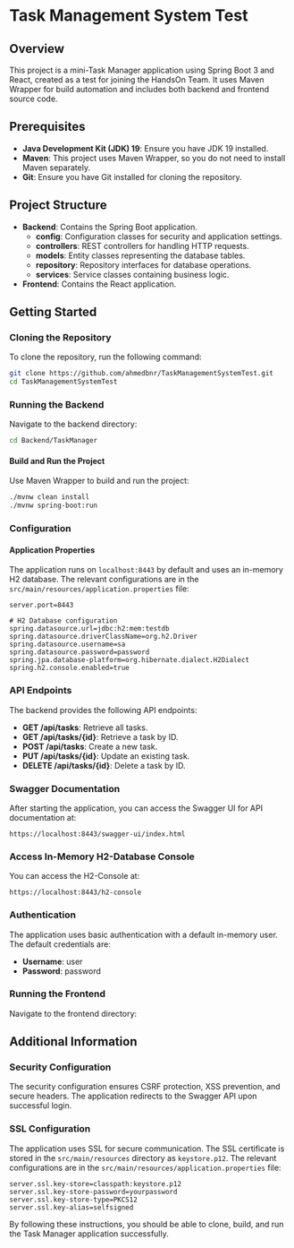 # Task Management System Test

## Overview

This project is a mini-Task Manager application using Spring Boot 3 and React, created as a test for joining the HandsOn Team. It uses Maven Wrapper for build automation and includes both backend and frontend source code.

## Prerequisites

- **Java Development Kit (JDK) 19**: Ensure you have JDK 19 installed.
- **Maven**: This project uses Maven Wrapper, so you do not need to install Maven separately.
- **Git**: Ensure you have Git installed for cloning the repository.

## Project Structure

- **Backend**: Contains the Spring Boot application.
  - **config**: Configuration classes for security and application settings.
  - **controllers**: REST controllers for handling HTTP requests.
  - **models**: Entity classes representing the database tables.
  - **repository**: Repository interfaces for database operations.
  - **services**: Service classes containing business logic.
- **Frontend**: Contains the React application.

## Getting Started

### Cloning the Repository

To clone the repository, run the following command:

```sh
git clone https://github.com/ahmedbnr/TaskManagementSystemTest.git
cd TaskManagementSystemTest
```

### Running the Backend

Navigate to the backend directory:

```sh
cd Backend/TaskManager
```

#### Build and Run the Project

Use Maven Wrapper to build and run the project:

```sh
./mvnw clean install
./mvnw spring-boot:run
```

### Configuration

#### Application Properties

The application runs on `localhost:8443` by default and uses an in-memory H2 database. The relevant configurations are in the `src/main/resources/application.properties` file:

```properties
server.port=8443

# H2 Database configuration
spring.datasource.url=jdbc:h2:mem:testdb
spring.datasource.driverClassName=org.h2.Driver
spring.datasource.username=sa
spring.datasource.password=password
spring.jpa.database-platform=org.hibernate.dialect.H2Dialect
spring.h2.console.enabled=true
```

### API Endpoints

The backend provides the following API endpoints:

- **GET /api/tasks**: Retrieve all tasks.
- **GET /api/tasks/{id}**: Retrieve a task by ID.
- **POST /api/tasks**: Create a new task.
- **PUT /api/tasks/{id}**: Update an existing task.
- **DELETE /api/tasks/{id}**: Delete a task by ID.

### Swagger Documentation

After starting the application, you can access the Swagger UI for API documentation at:

```
https://localhost:8443/swagger-ui/index.html
```

### Access In-Memory H2-Database Console

You can access the H2-Console at:

```
https://localhost:8443/h2-console
```

### Authentication

The application uses basic authentication with a default in-memory user. The default credentials are:

- **Username**: user
- **Password**: password

### Running the Frontend

Navigate to the frontend directory:

## Additional Information

### Security Configuration

The security configuration ensures CSRF protection, XSS prevention, and secure headers. The application redirects to the Swagger API upon successful login.


### SSL Configuration

The application uses SSL for secure communication. The SSL certificate is stored in the `src/main/resources` directory as `keystore.p12`. The relevant configurations are in the `src/main/resources/application.properties` file:

```properties
server.ssl.key-store=classpath:keystore.p12
server.ssl.key-store-password=yourpassword
server.ssl.key-store-type=PKCS12
server.ssl.key-alias=selfsigned
```

By following these instructions, you should be able to clone, build, and run the Task Manager application successfully.
